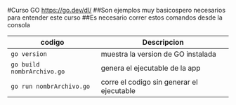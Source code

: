 #Curso GO
https://go.dev/dl/
##Son ejemplos muy basicospero necesarios para entender este curso
##Es necesario correr estos comandos desde la consola


| codigo  | Descripcion |
| ------------- | ------------- |
| ```go version ``` | muestra la version de GO instalada |
| ```go build nombrArchivo.go``` | genera el ejecutable de la app |
|```go run nombrArchivo.go ```| corre el codigo sin generar el ejecutable|
